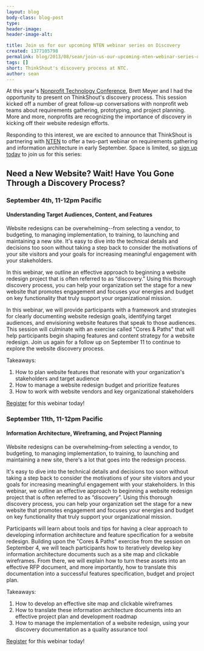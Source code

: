 ```yaml
---
layout: blog
body-class: blog-post
type:
header-image:
header-image-alt:

title: Join us for our upcoming NTEN webinar series on Discovery
created: 1377105798
permalink: blog/2013/08/sean/join-us-our-upcoming-nten-webinar-series-discovery/
tags: []
short: ThinkShout's discovery process at NTC.
author: sean
---
```

At this year's <a href="http://nten.org/ntc">Nonprofit Technology Conference</a>, Brett Meyer and I had the opportunity to present on ThinkShout's discovery process. This session kicked off a number of great follow-up conversations with nonprofit web teams about requirements gathering, prototyping, and project planning. More and more, nonprofits are recognizing the importance of discovery in kicking off their website redesign efforts.

Responding to this interest, we are excited to announce that ThinkShout is partnering with <a href="http://nten.org">NTEN</a> to offer a two-part webinar on requirements gathering and information architecture in early September. Space is limited, so [sign up today](http://www.nten.org/events/webinar/2013/09/04/webinar-need-a-new-website-wait-have-you-gone-through-a-discovery-process-understanding-target-audi-3) to join us for this series:

## Need a New Website? Wait! Have You Gone Through a Discovery Process?

### September 4th, 11-12pm Pacific

#### Understanding Target Audiences, Content, and Features

Website redesigns can be overwhelming--from selecting a vendor, to budgeting, to managing implementation, to training, to launching and maintaining a new site. It's easy to dive into the technical details and decisions too soon without taking a step back to consider the motivations of your site visitors and your goals for increasing meaningful engagement with your stakeholders.

In this webinar, we outline an effective approach to beginning a website redesign project that is often referred to as “discovery.” Using this thorough discovery process, you can help your organization set the stage for a new website that promotes engagement and focuses your energies and budget on key functionality that truly support your organizational mission.

In this webinar, we will provide participants with a framework and strategies for clearly documenting website redesign goals, identifying target audiences, and envisioning website features that speak to those audiences. This session will culminate with an exercise called "Cores & Paths" that will help participants begin shaping features and content strategy for a website redesign. Join us again for a follow up on September 11 to continue to explore the website discovery process.

Takeaways:

1. How to plan website features that resonate with your organization's stakeholders and target audience
2. How to manage a website redesign budget and prioritize features
3. How to work with website vendors and key organizational stakeholders

[Register](http://www.nten.org/events/webinar/2013/09/04/webinar-need-a-new-website-wait-have-you-gone-through-a-discovery-process-understanding-target-audi-3) for this webinar today!

### September 11th, 11-12pm Pacific

#### Information Architecture, Wireframing, and Project Planning

Website redesigns can be overwhelming–from selecting a vendor, to budgeting, to managing implementation, to training, to launching and maintaining a new site, there's a lot that goes into the redesign process.

It's easy to dive into the technical details and decisions too soon without taking a step back to consider the motivations of your site visitors and your goals for increasing meaningful engagement with your stakeholders. In this webinar, we outline an effective approach to beginning a website redesign project that is often referred to as “discovery”. Using this thorough discovery process, you can help your organization set the stage for a new website that promotes engagement and focuses your energies and budget on key functionality that truly support your organizational mission.

Participants will learn about tools and tips for having a clear approach to developing information architecture and feature specification for a website redesign. Building upon the "Cores & Paths" exercise from the session on September 4, we will teach participants how to iteratively develop key information architecture documents such as a site map and clickable wireframes. From there, we will explain how to turn these assets into an effective RFP document, and more importantly, how to translate this documentation into a successful features specification, budget and project plan.

Takeaways:

1. How to develop an effective site map and clickable wireframes
2. How to translate these information architecture documents into an effective project plan and development roadmap
3. How to manage the implementation of a website redesign, using your discovery documentation as a quality assurance tool

[Register](http://www.nten.org/events/webinar/2013/09/11/webinar-need-a-new-website-have-you-gone-through-a-discovery-process-information-architecture-wirefr-5) for this webinar today!

